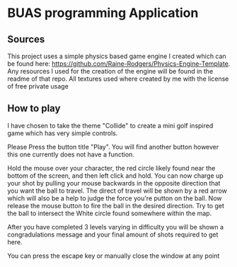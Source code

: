 # BUAS programming Application

## Sources
This project uses a simple physics based game engine I created which can be found here: https://github.com/Raine-Rodgers/Physics-Engine-Template.
Any resources I used for the creation of the engine will be found in the readme of that repo.
All textures used where created by me with the license of free private usage

## How to play
I have chosen to take the theme "Collide" to create a mini golf inspired game which has very simple controls.

Please Press the button title "Play".
You will find another button however this one currently does not have a function.

Hold the mouse over your character, the red circle likely found near the bottom of the screen, and then left click and hold.
You can now charge up your shot by pulling your mouse backwards in the opposite direction that you want the ball to travel.
The direct of travel will be shown by a red arrow which will also be a help to judge the force you're putton on the ball.
Now release the mouse button to fire the ball in the desired direction.
Try to get the ball to intersect the White circle found somewhere within the map.

After you have completed 3 levels varying in difficulty you will be shown a congradulations message and your final amount of shots required to get here.

You can press the escape key or manually close the window at any point
